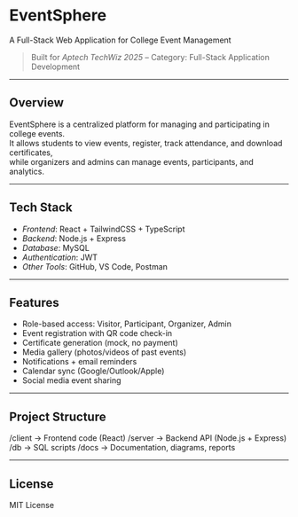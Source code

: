 # EventSphere  
A Full-Stack Web Application for College Event Management  

> Built for *Aptech TechWiz 2025* – Category: Full-Stack Application Development  

---

## Overview  
EventSphere is a centralized platform for managing and participating in college events.  
It allows students to view events, register, track attendance, and download certificates,  
while organizers and admins can manage events, participants, and analytics.

---

## Tech Stack  
- *Frontend*: React + TailwindCSS + TypeScript  
- *Backend*: Node.js + Express  
- *Database*: MySQL  
- *Authentication*: JWT  
- *Other Tools*: GitHub, VS Code, Postman  

---

## Features  
- Role-based access: Visitor, Participant, Organizer, Admin  
- Event registration with QR code check-in  
- Certificate generation (mock, no payment)  
- Media gallery (photos/videos of past events)  
- Notifications + email reminders  
- Calendar sync (Google/Outlook/Apple)  
- Social media event sharing

---

## Project Structure
/client   → Frontend code (React)
/server   → Backend API (Node.js + Express)
/db       → SQL scripts
/docs     → Documentation, diagrams, reports

---

## License
MIT License
